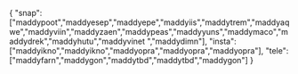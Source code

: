 {
  "snap":  ["maddypoot","maddyesep","maddyepe","maddyiis","maddytrem","maddyaqwe","maddyviin","maddyzaen","maddypeas","maddyyuns","maddymaco","maddydrek","maddyhutu","maddyvinet ","maddydimn"],
  "insta": ["maddyikno","maddyikno","maddyopra","maddyopra","maddyopra"],
  "tele":  ["maddyfarn","maddygon","maddytbd","maddytbd","maddygon"]
}
